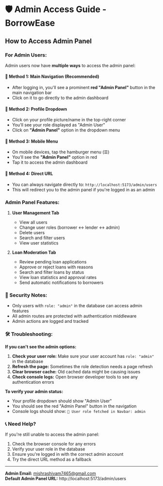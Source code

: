 # 🛡️ Admin Access Guide - BorrowEase

## How to Access Admin Panel

### For Admin Users:

Admin users now have **multiple ways** to access the admin panel:

#### 🔗 **Method 1: Main Navigation (Recommended)**
- After logging in, you'll see a prominent **red "Admin Panel"** button in the main navigation bar
- Click on it to go directly to the admin dashboard

#### 👤 **Method 2: Profile Dropdown**
- Click on your profile picture/name in the top-right corner
- You'll see your role displayed as "Admin User" 
- Click on **"Admin Panel"** option in the dropdown menu

#### 📱 **Method 3: Mobile Menu**
- On mobile devices, tap the hamburger menu (☰)
- You'll see the **"Admin Panel"** option in red
- Tap it to access the admin dashboard

#### 🔗 **Method 4: Direct URL**
- You can always navigate directly to: `http://localhost:5173/admin/users`
- This will redirect you to the admin panel if you're logged in as an admin

### Admin Panel Features:

1. **User Management Tab**
   - View all users
   - Change user roles (borrower ↔ lender ↔ admin)
   - Delete users
   - Search and filter users
   - View user statistics

2. **Loan Moderation Tab**
   - Review pending loan applications
   - Approve or reject loans with reasons
   - Search and filter loans by status
   - View loan statistics and approval rates
   - Send automatic notifications to borrowers

### 🔐 Security Notes:

- Only users with `role: "admin"` in the database can access admin features
- All admin routes are protected with authentication middleware
- Admin actions are logged and tracked

### 🛠️ Troubleshooting:

**If you can't see the admin options:**

1. **Check your user role:** Make sure your user account has `role: "admin"` in the database
2. **Refresh the page:** Sometimes the role detection needs a page refresh
3. **Clear browser cache:** Old cached data might be causing issues
4. **Check console logs:** Open browser developer tools to see any authentication errors

**To verify your admin status:**
- Your profile dropdown should show "Admin User" 
- You should see the red "Admin Panel" button in the navigation
- Console logs should show: `👤 User role fetched in Navbar: admin`

### 📞 Need Help?

If you're still unable to access the admin panel:
1. Check the browser console for any errors
2. Verify your user role in the database
3. Ensure you're logged in with the correct admin account
4. Try the direct URL method as a fallback

---

**Admin Email:** mishrashivam7465@gmail.com  
**Default Admin Panel URL:** http://localhost:5173/admin/users
